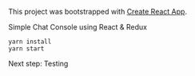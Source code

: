 This project was bootstrapped with [Create React App](https://github.com/facebookincubator/create-react-app).

Simple Chat Console using React & Redux

```
yarn install
yarn start
```

Next step: Testing
